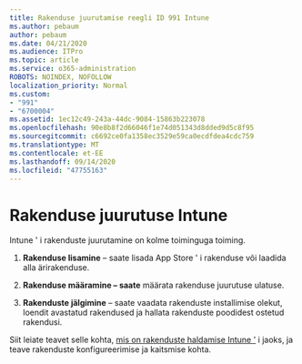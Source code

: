 ```yaml
---
title: Rakenduse juurutamise reegli ID 991 Intune
ms.author: pebaum
author: pebaum
ms.date: 04/21/2020
ms.audience: ITPro
ms.topic: article
ms.service: o365-administration
ROBOTS: NOINDEX, NOFOLLOW
localization_priority: Normal
ms.custom:
- "991"
- "6700004"
ms.assetid: 1ec12c49-243a-44dc-9084-15863b223078
ms.openlocfilehash: 90e8b8f2d66046f1e74d051343d8dded9d5c8f95
ms.sourcegitcommit: c6692ce0fa1358ec3529e59ca0ecdfdea4cdc759
ms.translationtype: MT
ms.contentlocale: et-EE
ms.lasthandoff: 09/14/2020
ms.locfileid: "47755163"
---
```

# <a name="intune-app-deployment"></a>Rakenduse juurutuse Intune

Intune ' i rakenduste juurutamine on kolme toiminguga toiming.
  
1. **Rakenduse lisamine** – saate lisada App Store ' i rakenduse või laadida alla ärirakenduse.

2. **Rakenduse määramine – saate** määrata rakenduse juurutuse ulatuse.

3. **Rakenduste jälgimine** – saate vaadata rakenduste installimise olekut, loendit avastatud rakendused ja hallata rakenduste poodidest ostetud rakendusi.

Siit leiate teavet selle kohta, [mis on rakenduste haldamise Intune '](https://docs.microsoft.com/intune/app-management) i jaoks, ja teave rakenduste konfigureerimise ja kaitsmise kohta.
  
